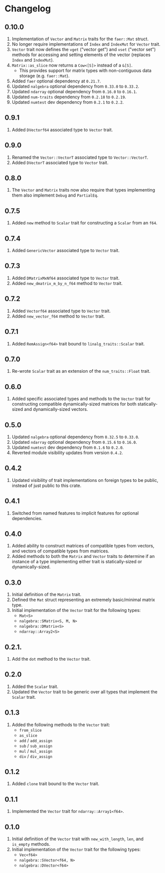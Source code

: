 # Changelog

## 0.10.0

1. Implementation of `Vector` and `Matrix` traits for the `faer::Mat` struct.
1. No longer require implementations of `Index` and `IndexMut` for `Vector` trait.
1. `Vector` trait now defines the `vget` ("vector get") and `vset` ("vector set") methods for accessing and setting elements of the vector (replaces `Index` and `IndexMut`).
1. `Matrix::as_slice` now returns a `Cow<[S]>` instead of a `&[S]`.
    * This provides support for matrix types with non-contiguous data storage (e.g. `faer::Mat`).
1. Added `faer` optional dependency at `0.21.7`.
1. Updated `nalgebra` optional dependency from `0.33.0` to `0.33.2`.
1. Updated `ndarray` optional dependency from `0.16.0` to `0.16.1`.
1. Updated `num-traits` dependency from `0.2.18` to `0.2.19`.
1. Updated `numtest` dev dependency from `0.2.1` to `0.2.2`.

## 0.9.1

1. Added `DVectorf64` associated type to `Vector` trait.

## 0.9.0

1. Renamed the `Vector::VectorT` associated type to `Vector::VectorT`.
1. Added `DVectorT` associated type to `Vector` trait.

## 0.8.0

1. The `Vector` and `Matrix` traits now also require that types implementing them also implement `Debug` and `PartialEq`.

## 0.7.5

1. Added `new` method to `Scalar` trait for constructing a `Scalar` from an `f64`.

## 0.7.4

1. Added `GenericVector` associated type to `Vector` trait.

## 0.7.3

1. Added `DMatrixMxNf64` associated type to `Vector` trait.
1. Added `new_dmatrix_m_by_n_f64` method to `Vector` trait.

## 0.7.2

1. Added `Vectorf64` associated type to `Vector` trait.
1. Added `new_vector_f64` method to `Vector` trait.

## 0.7.1

1. Added `RemAssign<f64>` trait bound to `linalg_traits::Scalar` trait.

## 0.7.0

1. Re-wrote `Scalar` trait as an extension of the `num_traits::Float` trait.

## 0.6.0

1. Added specific associated types and methods to the `Vector` trait for constructing compatible dynamically-sized matrices for both statically-sized and dynamically-sized vectors.

## 0.5.0

1. Updated `nalgebra` optional dependency from `0.32.5` to `0.33.0`.
1. Updated `ndarray` optional dependency from `0.15.6` to `0.16.0`.
1. Updated `numtest` dev dependency from `0.1.6` to `0.2.0`.
1. Reverted module visibility updates from version `0.4.2`.

## 0.4.2

1. Updated visibility of trait implementations on foreign types to be public, instead of just public to this crate.

## 0.4.1

1. Switched from named features to implicit features for optional dependencies.

## 0.4.0

1. Added ability to construct matrices of compatible types from vectors, and vectors of compatible types from matrices.
1. Added methods to both the `Matrix` and `Vector` traits to determine if an instance of a type implementing either trait is statically-sized or dynamically-sized.

## 0.3.0

1. Initial definition of the `Matrix` trait.
1. Defined the `Mat` struct representing an extremely basic/minimal matrix type.
1. Initial implementation of the `Vector` trait for the following types:
    * `Mat<S>`
    * `nalgebra::SMatrix<S, M, N>`
    * `nalgebra::DMatrix<S>`
    * `ndarray::Array2<S>`

## 0.2.1.

1. Add the `dot` method to the `Vector` trait.

## 0.2.0

1. Added the `Scalar` trait.
1. Updated the `Vector` trait to be generic over all types that implement the `Scalar` trait.

## 0.1.3

1. Added the following methods to the `Vector` trait:
    * `from_slice`
    * `as_slice`
    * `add` / `add_assign`
    * `sub` / `sub_assign`
    * `mul` / `mul_assign`
    * `div` / `div_assign`

## 0.1.2

1. Added `clone` trait bound to the `Vector` trait.

## 0.1.1

1. Implemented the `Vector` trait for `ndarray::Array1<f64>`.

## 0.1.0

1. Initial definition of the `Vector` trait with `new_with_length`, `len`, and `is_empty` methods.
1. Initial implementation of the `Vector` trait for the following types:
    * `Vec<f64>`
    * `nalgebra::SVector<f64, N>`
    * `nalgebra::DVector<f64>`
